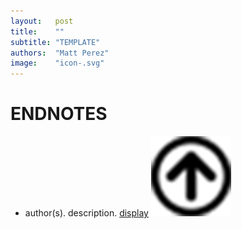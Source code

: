 ```yaml
---
layout:   post
title:    ""
subtitle: "TEMPLATE"
authors:  "Matt Perez"
image:    "icon-.svg"
---
```


<div style='display:none; '>
 
</div>

<h1></h1>
 <p></p>

<h1></h1>
 <p></p>

<h1 class="_section">ENDNOTES</h1>
 <ul>
  <li id="en01">
   <p class="_list-item">
    author(s).
    description.
    <a href="display" target="_blank">display</a>
    <a class="_uparrow" href="#bm01"><img src="/assets/img/arrow-up-icon.png"></a>
   </p>
  </li>
 </ul>